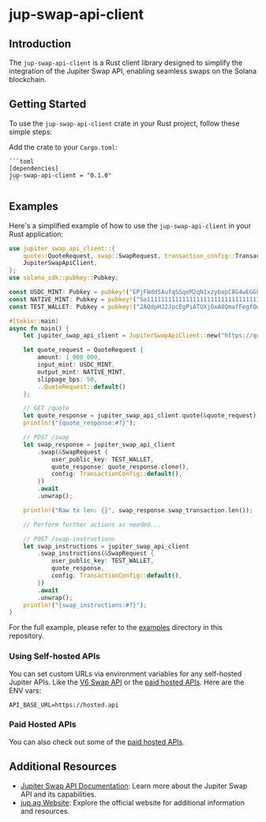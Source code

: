 # jup-swap-api-client

## Introduction

The `jup-swap-api-client` is a Rust client library designed to simplify the integration of the Jupiter Swap API, enabling seamless swaps on the Solana blockchain.

## Getting Started

To use the `jup-swap-api-client` crate in your Rust project, follow these simple steps:

Add the crate to your `Cargo.toml`:

    ```toml
    [dependencies]
    jup-swap-api-client = "0.1.0"
    ```

## Examples

Here's a simplified example of how to use the `jup-swap-api-client` in your Rust application:

```rust
use jupiter_swap_api_client::{
    quote::QuoteRequest, swap::SwapRequest, transaction_config::TransactionConfig,
    JupiterSwapApiClient,
};
use solana_sdk::pubkey::Pubkey;

const USDC_MINT: Pubkey = pubkey!("EPjFWdd5AufqSSqeM2qN1xzybapC8G4wEGGkZwyTDt1v");
const NATIVE_MINT: Pubkey = pubkey!("So11111111111111111111111111111111111111112");
const TEST_WALLET: Pubkey = pubkey!("2AQdpHJ2JpcEgPiATUXjQxA8QmafFegfQwSLWSprPicm");

#[tokio::main]
async fn main() {
    let jupiter_swap_api_client = JupiterSwapApiClient::new("https://quote-api.jup.ag/v6");

    let quote_request = QuoteRequest {
        amount: 1_000_000,
        input_mint: USDC_MINT,
        output_mint: NATIVE_MINT,
        slippage_bps: 50,
        ..QuoteRequest::default()
    };

    // GET /quote
    let quote_response = jupiter_swap_api_client.quote(&quote_request).await.unwrap();
    println!("{quote_response:#?}");

    // POST /swap
    let swap_response = jupiter_swap_api_client
        .swap(&SwapRequest {
            user_public_key: TEST_WALLET,
            quote_response: quote_response.clone(),
            config: TransactionConfig::default(),
        })
        .await
        .unwrap();

    println!("Raw tx len: {}", swap_response.swap_transaction.len());

    // Perform further actions as needed...

    // POST /swap-instructions
    let swap_instructions = jupiter_swap_api_client
        .swap_instructions(&SwapRequest {
            user_public_key: TEST_WALLET,
            quote_response,
            config: TransactionConfig::default(),
        })
        .await
        .unwrap();
    println!("{swap_instructions:#?}");
}

```
For the full example, please refer to the [examples](../example/) directory in this repository.

### Using Self-hosted APIs

You can set custom URLs via environment variables for any self-hosted Jupiter APIs. Like the [V6 Swap API](https://station.jup.ag/docs/apis/self-hosted) or the [paid hosted APIs](#paid-hosted-apis). Here are the ENV vars:

```
API_BASE_URL=https://hosted.api
```

### Paid Hosted APIs

You can also check out some of the [paid hosted APIs](https://station.jup.ag/docs/apis/self-hosted#paid-hosted-apis).

## Additional Resources

- [Jupiter Swap API Documentation](https://station.jup.ag/docs/v6/swap-api): Learn more about the Jupiter Swap API and its capabilities.
- [jup.ag Website](https://jup.ag/): Explore the official website for additional information and resources.
